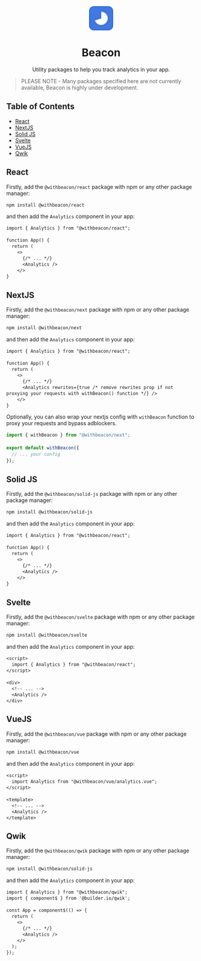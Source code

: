 <div text-align="center" align="center">
  <img
		src="https://raw.githubusercontent.com/withbeacon/beacon/main/packages/ui/src/assets/logo.svg" 
		alt="Beacon" 
		height="64px" 
		width="64px"
	>
	<h1>Beacon</h1>
</div>
<p align="center">Utility packages to help you track analytics in your app.</p>

> PLEASE NOTE - Many packages specified here are not currently available, Beacon is highly under development.

## Table of Contents
- [React](#react)
- [NextJS](#nextjs)
- [Solid JS](#solid-js)
- [Svelte](#svelte)
- [VueJS](#vuejs)
- [Qwik](#qwik)

## React
Firstly, add the `@withbeacon/react` package with npm or any other package manager:
```sh
npm install @withbeacon/react
```
and then add the `Analytics` component in your app:
```tsx
import { Analytics } from "@withbeacon/react";

function App() {
  return (
    <>
      {/* ... */}
      <Analytics />
    </>
}
```

## NextJS
Firstly, add the `@withbeacon/next` package with npm or any other package manager:
```sh
npm install @withbeacon/next
```

and then add the `Analytics` component in your app:
```tsx
import { Analytics } from "@withbeacon/react";

function App() {
  return (
    <>
      {/* ... */}
      <Analytics rewrites={true /* remove rewrites prop if not proxying your requests with withBeacon() function */} />
    </>
}
```
Optionally, you can also wrap your nextjs config with `withBeacon` function to proxy your requests and bypass adblockers.
```ts
import { withBeacon } from "@withbeacon/next";

export default withBeacon({
  // ... your config
});
```

## Solid JS
Firstly, add the `@withbeacon/solid-js` package with npm or any other package manager:
```sh
npm install @withbeacon/solid-js
```
and then add the `Analytics` component in your app:
```tsx
import { Analytics } from "@withbeacon/react";

function App() {
  return (
    <>
      {/* ... */}
      <Analytics />
    </>
}
```

## Svelte
Firstly, add the `@withbeacon/svelte` package with npm or any other package manager:
```sh
npm install @withbeacon/svelte
```
and then add the `Analytics` component in your app:
```svelte
<script>
  import { Analytics } from "@withbeacon/react";
</script>

<div>
  <!-- ... -->
  <Analytics />
</div>
```

## VueJS
Firstly, add the `@withbeacon/vue` package with npm or any other package manager:
```sh
npm install @withbeacon/vue
```
and then add the `Analytics` component in your app:
```svelte
<script>
  import Analytics from "@withbeacon/vue/analytics.vue";
</script>

<template>
  <!-- ... -->
  <Analytics />
</template>
```

## Qwik
Firstly, add the `@withbeacon/qwik` package with npm or any other package manager:
```sh
npm install @withbeacon/solid-js
```
and then add the `Analytics` component in your app:
```tsx
import { Analytics } from "@withbeacon/qwik";
import { component$ } from '@builder.io/qwik';

const App = component$(() => {
  return (
    <>
      {/* ... */}
      <Analytics />
    </>
  );
});
```
